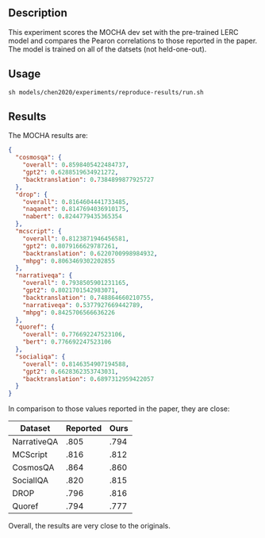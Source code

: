 ## Description
This experiment scores the MOCHA dev set with the pre-trained LERC model and compares the Pearon correlations to those reported in the paper.
The model is trained on all of the datsets (not held-one-out).

## Usage
```shell script
sh models/chen2020/experiments/reproduce-results/run.sh
```

## Results
The MOCHA results are:
```json
{
  "cosmosqa": {
    "overall": 0.8598405422484737,
    "gpt2": 0.6288519634921272,
    "backtranslation": 0.7384899877925727
  },
  "drop": {
    "overall": 0.8164604441733485,
    "naqanet": 0.8147694036910175,
    "nabert": 0.8244779435365354
  },
  "mcscript": {
    "overall": 0.8123871946456581,
    "gpt2": 0.8079166629787261,
    "backtranslation": 0.6220700998984932,
    "mhpg": 0.8063469302202855
  },
  "narrativeqa": {
    "overall": 0.7938505901231165,
    "gpt2": 0.8021701542983071,
    "backtranslation": 0.748864660210755,
    "narrativeqa": 0.5377927669442789,
    "mhpg": 0.8425706566636226
  },
  "quoref": {
    "overall": 0.776692247523106,
    "bert": 0.776692247523106
  },
  "socialiqa": {
    "overall": 0.8146354907194588,
    "gpt2": 0.6628362353743031,
    "backtranslation": 0.6897312959422057
  }
}
```

In comparison to those values reported in the paper, they are close:

|Dataset|Reported|Ours|
|-|-|-|
|NarrativeQA|.805|.794|
|MCScript|.816|.812|
|CosmosQA|.864|.860|
|SocialIQA|.820|.815|
|DROP|.796|.816|
|Quoref|.794|.777|

Overall, the results are very close to the originals.
